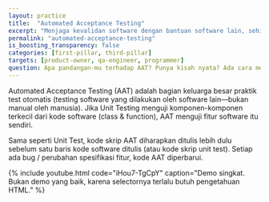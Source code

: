 ```yaml
---
layout: practice
title:  "Automated Acceptance Testing"
excerpt: "Menjaga kevalidan software dengan bantuan software lain, sehingga komunikasi makin akurat, bug makin minim, & rilis makin penuh rasa aman."
permalink: "automated-acceptance-testing"
is_boosting_transparency: false
categories: [first-pillar, third-pillar]
targets: [product-owner, qa-engineer, programmer]
question: Apa pandangan-mu terhadap AAT? Punya kisah nyata? Ada cara mengenalkan & mengajarkan AAT ke orang lain?
---
```


Automated Acceptance Testing (AAT) adalah bagian keluarga besar praktik test otomatis (testing software yang dilakukan oleh software lain&mdash;bukan manual oleh manusia). Jika Unit Testing menguji komponen-komponen terkecil dari kode software (class & function), AAT menguji fitur software itu sendiri.

Sama seperti Unit Test, kode skrip AAT diharapkan ditulis lebih dulu sebelum satu baris kode software ditulis (atau kode skrip unit test). Setiap ada bug / perubahan spesifikasi fitur, kode AAT diperbarui.

{% include youtube.html
    code="iHou7-TgCpY"
    caption="Demo singkat. Bukan demo yang baik, karena selectornya terlalu butuh pengetahuan HTML." %}